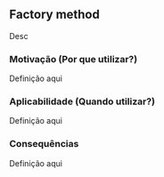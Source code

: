 ## Factory method

Desc

### Motivação (Por que utilizar?)

Definição aqui

### Aplicabilidade (Quando utilizar?)

Definição aqui

### Consequências

Definição aqui